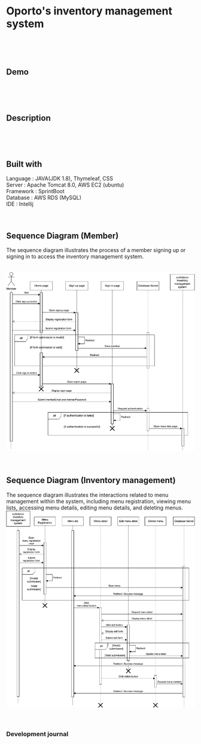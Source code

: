 # Oporto's inventory management system
<br><br><br>


## Demo
<br><br><br>


## Description
<br><br><br>


## Built with
Language : JAVA(JDK 1.8), Thymeleaf, CSS <br>
Server : Apache Tomcat 8.0, AWS EC2 (ubuntu) <br>
Framework : SprintBoot <br>
Database : AWS RDS (MySQL) <br>
IDE : Intellij <br><br><br>


## Sequence Diagram (Member)
The sequence diagram illustrates the process of a member signing up or signing in to access the inventory management system.
<br><br><br>
![Sequence Diagram](sequence_diagram(Member).drawio.png)
<br><br><br>


## Sequence Diagram (Inventory management)
The sequence diagram illustrates the interactions related to menu management within the system, including menu registration, viewing menu lists, accessing menu details, editing menu details, and deleting menus.
<br>
![Sequence Diagram](sequence_diagram(Inventory).drawio.png)
<br><br><br>


### Development journal

